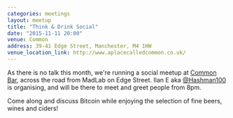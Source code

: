 ```yaml
---
categories: meetings
layout: meetup
title: "Think & Drink Social"
date: "2015-11-11 20:00"
venue: Common
address: 39-41 Edge Street, Manchester, M4 1HW
venue_location_link: http://www.aplacecalledcommon.co.uk/
---
```


As there is no talk this month, we're running a social meetup at [Common Bar][common], across the road from MadLab on Edge Street. Ilan E aka [@Hashman100][@Hashman100] is organising, and will be there to meet and greet people from 8pm.

Come along and discuss Bitcoin while enjoying the selection of fine beers, wines and ciders!

[common]: http://www.aplacecalledcommon.co.uk/
[@Hashman100]: https://twitter.com/Hashman100